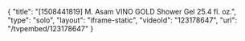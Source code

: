 {
    "title": "[1508441819] M. Asam VINO GOLD Shower Gel 25.4 fl. oz.",
    "type": "solo",
    "layout": "iframe-static",
    "videoId": "123178647",
    "url": "\/tvpembed\/123178647"
}